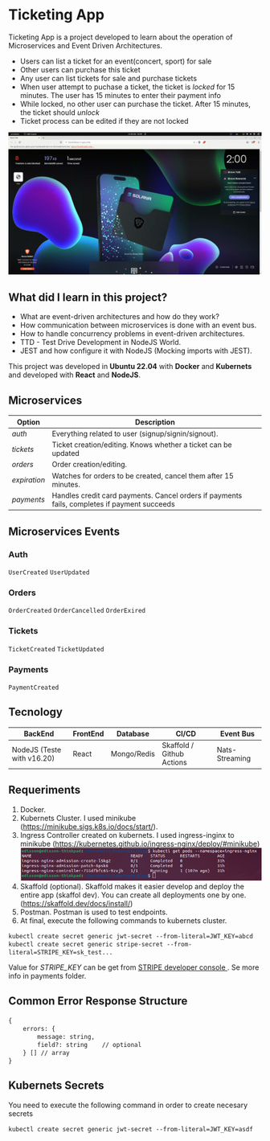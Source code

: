 # Ticketing App #

Ticketing App is a project developed to learn about the operation of Microservices and Event Driven Architectures. 

- Users can list a ticket for an event(concert, sport) for sale
- Other users can purchase this ticket
- Any user can list tickets for sale and purchase tickets
- When user attempt to puchase a ticket, the ticket is *locked* for 15 minutes. The user has 15 minutes to enter their payment info
- While locked, no other user can purchase the ticket. After 15 minutes, the ticket should *unlock*
- Ticket process can be edited if they are not locked

![Client](/assets/client/client-app.gif)

## What did I learn in this project?
- What are event-driven architectures and how do they work?
- How communication between microservices is done with an event bus.
- How to handle concurrency problems in event-driven architectures.
- TTD - Test Drive Development in NodeJS World.
- JEST and how configure it with NodeJS (Mocking imports with JEST).  

This project was developed in **Ubuntu 22.04** with **Docker** and **Kubernets** and developed with **React** and **NodeJS**.

## Microservices

| **Option** | **Description** |
| ------ | ----------- |
| *auth*   | Everything related to user (signup/signin/signout). |
| *tickets* | Ticket creation/editing. Knows whether a ticket can be updated |
| *orders* | Order creation/editing. |
| *expiration* | Watches for orders to be created, cancel them after 15 minutes. |
| *payments* | Handles credit card payments. Cancel orders if payments fails, completes if payment succeeds |


## Microservices Events

### Auth
`UserCreated` `UserUpdated` <br>

### Orders
`OrderCreated` `OrderCancelled` `OrderExired` <br>

### Tickets
`TicketCreated` `TicketUpdated` <br>

### Payments 
`PaymentCreated` <br>



## Tecnology ##
| BackEnd | FrontEnd | Database | CI/CD | Event Bus |
| --- | --- | --- | --- | --- |
| NodeJS (Teste with v16.20)  | React | Mongo/Redis | Skaffold / Github Actions | Nats-Streaming |

## Requeriments
1. Docker.
2. Kubernets Cluster. I used minikube (https://minikube.sigs.k8s.io/docs/start/).
3. Ingress Controller created on kubernets. I used ingress-inginx to minikube (https://kubernetes.github.io/ingress-nginx/deploy/#minikube) ![Working Image](/assets/ingress.png)
4. Skaffold (optional). Skaffold makes it easier develop and deploy the entire app (skaffol dev). You can create all deployments one by one. (https://skaffold.dev/docs/install/)
5. Postman. Postman is used to test endpoints.
6. At final, execute the following commands to kubernets cluster.
```
kubectl create secret generic jwt-secret --from-literal=JWT_KEY=abcd
kubectl create secret generic stripe-secret --from-literal=STRIPE_KEY=sk_test...
```
Value for *STRIPE_KEY* can be get from [STRIPE developer console ](https://market.strapi.io/plugins/strapi-stripe). Se more info in payments folder.


## Common Error Response Structure

```
{
    errors: {
        message: string,
        field?: string    // optional
    } [] // array 
}
```

## Kubernets Secrets
You need to execute the following command in order to create necesary secrets
```
kubectl create secret generic jwt-secret --from-literal=JWT_KEY=asdf
```  